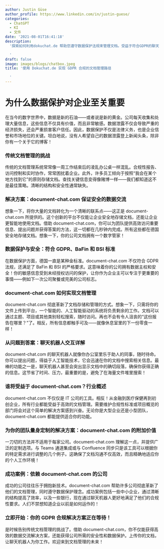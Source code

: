 ```yaml
---
author: Justin Güse
author_profile: https://www.linkedin.com/in/justin-guese/
categories:
  - ChatGPT
  - KI
  - 文件
date: '2021-08-01T16:41:18'
description:
  '探索如何利用dokuchat.de 帮助您遵守数据保护法规来管理文档。受益于符合GDPR的聊天机器人和便捷的知识共享！

  '
draft: false
image: images/blogs/chatbox.jpeg
title: '使用 Dokuchat.de 实现 GDPR 合规的文档管理路径

  '
---
```


# 为什么数据保护对企业至关重要

在当今的数字世界中，数据是新的石油——或者说是新的黄金。公司每天收集和处理大量信息，这些信息不仅具有价值，而且非常敏感。数据泄露不仅会导致严重的经济损失，还会严重损害客户信任。因此，数据保护不仅是法律义务，也是企业信誉和市场地位的关键。坦白地说，没有人希望自己的数据泄露登上新闻头条，除非你有一个关于它的博客！

### 传统文档管理的挑战

传统的文档管理系统常常像一周工作结束后的凌乱办公桌一样混乱。合规性报告、访问控制和实时协作，常常困扰着企业。此外，许多员工倾向于按照“我会在某个地方找到它”的原则存储文档。查找关键信息变得像赌博一样——我们都知道这不是最佳策略。清晰的结构和安全性通常缺失。

### 解决方案：document-chat.com 保证安全的数据交流

想象一下，将你大量的文档转化为一个清晰的联系点——这正是 document-chat.com 所提供的。这个创新的平台不仅能让企业安全地存储文档，还能让企业更智能地使用文档。借助 document-chat.com，你可以为团队提供高效访问重要信息、提出问题并获得答案的方法，这一切都在几秒钟内完成。所有这些都在德国安全地存储文档。想象一下，你的公司文档拥有一个数字管家！

### 数据保护与安全：符合 GDPR、BaFin 和 BSI 标准

在数据保护方面，德国一直是某种金标准。document-chat.com 不仅符合 GDPR 法规，还满足了 BaFin 和 BSI 的严格要求。这意味着你的公司拥有数据主权和安全！你的敏感信息受到未经授权访问的保护，让你作为企业主可以专注于更重要的事情——例如下一次公司聚餐或完美的公司标志。

### document-chat.com 如何实现文档管理

document-chat.com 彻底革新了文档存储和管理的方式。想象一下，只需将你的文件上传到平台，一个智能的、人工智能驱动的系统将负责剩余的工作。文档可以通过主题、项目或其他类别轻松搜索，随时访问。再也不会有令人沮丧的“这份报告在哪里？”了。相反，所有信息都触手可及——就像休息室里的下一份零食一样！

### 从问题到答案：聊天机器人交互详解

document-chat.com 的聊天机器人就像你办公室里乐于助人的同事，随时待命。你可以提出问题，得益于人工智能技术，它会迅速在你的文档中搜索相关信息。最棒的功能之一是，聊天机器人甚至会突出显示文档中的确切段落，确保你获得正确的信息。这节省了时间、压力，最重要的是，避免了在海量文件堆里搜索！

### 谁将受益于 document-chat.com？行业概述

document-chat.com 不仅仅是 IT 公司的工具。相反！从金融到医疗保健再到初创企业，所有行业都能受益于高效的文档管理。需要维护合规性标准或项目概览的部门将会对这个简单的解决方案感到兴奋。无论你是大型企业还是小型团队，document-chat.com 都能提供适合你的功能。

### 为你的团队量身定制的解决方案：document-chat.com 的附加价值

一刀切的方法并不适用于每家公司。document-chat.com 理解这一点，并提供广泛的定制选项。与 Teams 通道集成或与 Confluence 同步只是该工具可以根据你的特定需求进行调整的几个例子。这确保了文档沟通不仅高效，而且精确地适应你的个人工作环境！

### 成功案例：依赖 document-chat.com 的公司

成功的公司往往乐于拥抱新技术。document-chat.com 帮助许多公司彻底革新了他们的文档管理，同时遵守数据保护理念。成功案例包括一些中小企业，通过清晰的结构提高了效率，以及一些银行，现在通过聊天机器人更好地满足了他们的合规性要求。人们不禁想知道企业以前是如何运作的！

### 立即开始：你的 GDPR 合规解决方案正在等待！

是时候告别传统文档管理的挑战了。借助 document-chat.com，你不仅能获得高效的数据交流解决方案，还能获得公司所需的安全性和数据保护。上传你的文档，让聊天机器人为你工作。欢迎来到文档管理的未来！
